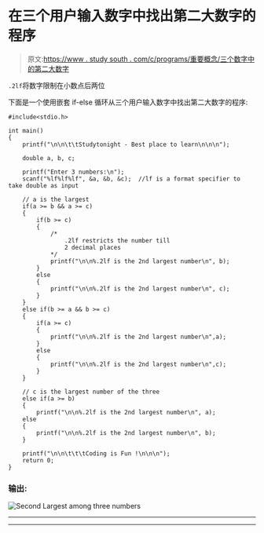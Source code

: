 # 在三个用户输入数字中找出第二大数字的程序

> 原文:[https://www . study south . com/c/programs/重要概念/三个数字中的第二大数字](https://www.studytonight.com/c/programs/important-concepts/second-largest-among-three-numbers)

`.2lf`将数字限制在小数点后两位

下面是一个使用嵌套 if-else 循环从三个用户输入数字中找出第二大数字的程序:

```
#include<stdio.h>

int main()
{
    printf("\n\n\t\tStudytonight - Best place to learn\n\n\n");

    double a, b, c;

    printf("Enter 3 numbers:\n");
    scanf("%lf%lf%lf", &a, &b, &c);  //lf is a format specifier to take double as input

    // a is the largest
    if(a >= b && a >= c)
    {
        if(b >= c)
        {
            /*
                .2lf restricts the number till 
                2 decimal places
            */
            printf("\n\n%.2lf is the 2nd largest number\n", b);
        }
        else
        {
            printf("\n\n%.2lf is the 2nd largest number\n", c);
        }
    }
    else if(b >= a && b >= c)
    {
        if(a >= c)
        {
            printf("\n\n%.2lf is the 2nd largest number\n",a);
        }
        else
        {
            printf("\n\n%.2lf is the 2nd largest number\n",c);
        }
    }

    // c is the largest number of the three
    else if(a >= b)
    {
        printf("\n\n%.2lf is the 2nd largest number\n", a);
    else
    {
        printf("\n\n%.2lf is the 2nd largest number\n", b);
    }

    printf("\n\n\t\t\tCoding is Fun !\n\n\n");
    return 0;
}
```

### 输出:

![Second Largest among three numbers](../Images/e4f712f28ddbc431e73b0deda309b56a.png)

* * *

* * *